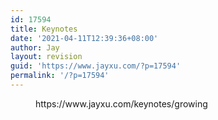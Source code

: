 ```yaml
---
id: 17594
title: Keynotes
date: '2021-04-11T12:39:36+08:00'
author: Jay
layout: revision
guid: 'https://www.jayxu.com/?p=17594'
permalink: '/?p=17594'
---
```


<!-- wp:embed {"url":"https://www.jayxu.com/keynotes/growing","type":"wp-embed","providerNameSlug":"程序员的信仰","className":"is-provider-程序员的信仰"} -->
<figure class="wp-block-embed is-type-wp-embed is-provider-程序员的信仰 wp-block-embed-程序员的信仰"><div class="wp-block-embed__wrapper">
https://www.jayxu.com/keynotes/growing
</div></figure>
<!-- /wp:embed -->

<!-- wp:paragraph -->
<p></p>
<!-- /wp:paragraph -->